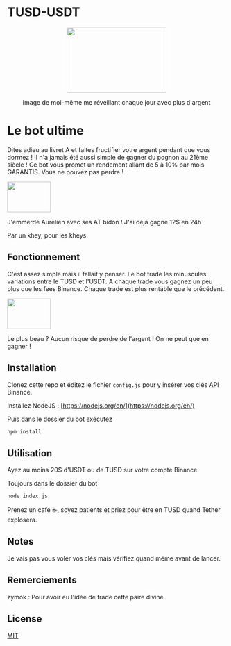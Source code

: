 # TUSD-USDT

<p align="center">
  <img width="230" height="150" src="http://image.noelshack.com/fichiers/2016/52/1483054124-risitas.jpg">
  <p align="center">Image de moi-même me réveillant chaque jour avec plus d'argent</p>
</p>

# Le bot ultime

Dites adieu au livret A et faites fructifier votre argent pendant que vous dormez ! Il n'a jamais été aussi simple de gagner du pognon au 21ème siècle !
Ce bot vous promet un rendement allant de 5 à 10% par mois GARANTIS. Vous ne pouvez pas perdre !

<p align="left">
  <img width="100" height="70" src="https://image.noelshack.com/fichiers/2018/26/7/1530476579-reupjesus.png">
</p>

J'emmerde Aurélien avec ses AT bidon ! J'ai déjà gagné 12$ en 24h   

Par un khey, pour les kheys. 

## Fonctionnement

C'est assez simple mais il fallait y penser. Le bot trade les minuscules variations entre le TUSD et l'USDT. A chaque trade vous gagnez un peu plus que les fees Binance. Chaque trade est plus rentable que le précédent.

<p align="left">
  <img width="100" height="70" src="https://image.noelshack.com/fichiers/2017/51/2/1513675814-100000000.png">
</p>

Le plus beau ? Aucun risque de perdre de l'argent ! On ne peut que en gagner !

## Installation

Clonez cette repo et éditez le fichier `config.js` pour y insérer vos clés API Binance.

Installez NodeJS : [https://nodejs.org/en/](https://nodejs.org/en/)

Puis dans le dossier du bot exécutez
```bash
npm install
```

## Utilisation

Ayez au moins 20$ d'USDT ou de TUSD sur votre compte Binance.

Toujours dans le dossier du bot

```bash
node index.js
```

Prenez un café ☕, soyez patients et priez pour être en TUSD quand Tether explosera.

## Notes
Je vais pas vous voler vos clés mais vérifiez quand même avant de lancer.

## Remerciements
zymok : Pour avoir eu l'idée de trade cette paire divine.

## License
[MIT](https://choosealicense.com/licenses/mit/)
